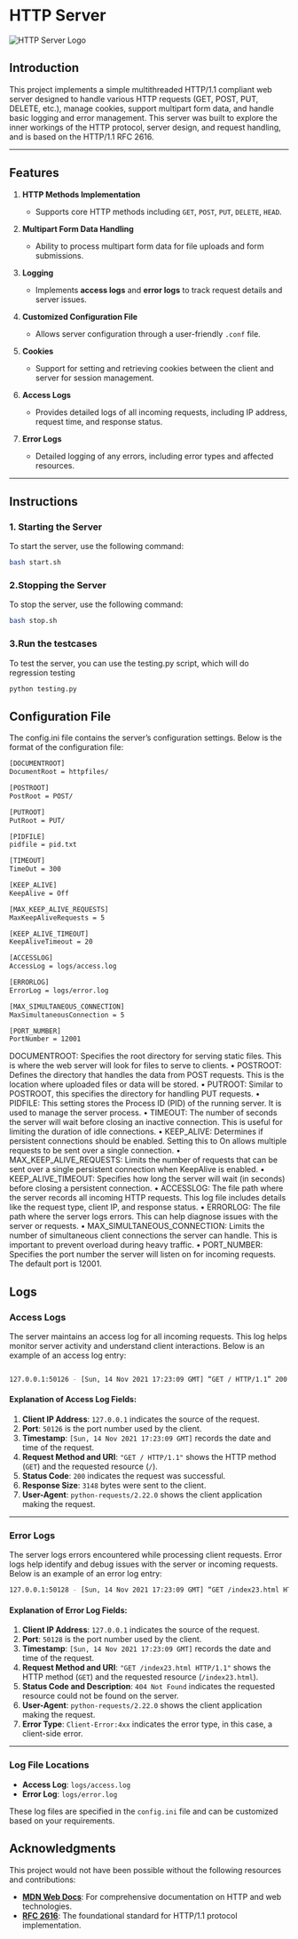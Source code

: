 # HTTP Server

![HTTP Server Logo](path-to-logo)

## Introduction
This project implements a simple multithreaded HTTP/1.1 compliant web server designed to handle various HTTP requests (GET, POST, PUT, DELETE, etc.), manage cookies, support multipart form data, and handle basic logging and error management. This server was built to explore the inner workings of the HTTP protocol, server design, and request handling, and is based on the HTTP/1.1 RFC 2616.

---

## Features

1. **HTTP Methods Implementation**  
   - Supports core HTTP methods including `GET`, `POST`, `PUT`, `DELETE`, `HEAD`.

2. **Multipart Form Data Handling**  
   - Ability to process multipart form data for file uploads and form submissions.

3. **Logging**  
   - Implements **access logs** and **error logs** to track request details and server issues.

4. **Customized Configuration File**  
   - Allows server configuration through a user-friendly `.conf` file.

5. **Cookies**  
   - Support for setting and retrieving cookies between the client and server for session management.

6. **Access Logs**  
   - Provides detailed logs of all incoming requests, including IP address, request time, and response status.

7. **Error Logs**  
   - Detailed logging of any errors, including error types and affected resources.

---

## Instructions

### 1. Starting the Server

To start the server, use the following command:

```bash
bash start.sh
```

### 2.Stopping the Server

To stop  the server, use the following command:

```bash
bash stop.sh
```

### 3.Run the testcases

To test the server, you can use the testing.py script, which will do regression testing
```bash
python testing.py
```

## Configuration File 
The config.ini file contains the server’s configuration settings. Below is the format of the configuration file:

```bash
[DOCUMENTROOT]
DocumentRoot = httpfiles/

[POSTROOT]
PostRoot = POST/

[PUTROOT]
PutRoot = PUT/

[PIDFILE]
pidfile = pid.txt

[TIMEOUT]
TimeOut = 300

[KEEP_ALIVE]
KeepAlive = Off

[MAX_KEEP_ALIVE_REQUESTS]
MaxKeepAliveRequests = 5

[KEEP_ALIVE_TIMEOUT]
KeepAliveTimeout = 20

[ACCESSLOG]
AccessLog = logs/access.log

[ERRORLOG]
ErrorLog = logs/error.log

[MAX_SIMULTANEOUS_CONNECTION]
MaxSimultaneousConnection = 5

[PORT_NUMBER]
PortNumber = 12001

```
DOCUMENTROOT: Specifies the root directory for serving static files. This is where the web server will look for files to serve to clients.
	•	POSTROOT: Defines the directory that handles the data from POST requests. This is the location where uploaded files or data will be stored.
	•	PUTROOT: Similar to POSTROOT, this specifies the directory for handling PUT requests.
	•	PIDFILE: This setting stores the Process ID (PID) of the running server. It is used to manage the server process.
	•	TIMEOUT: The number of seconds the server will wait before closing an inactive connection. This is useful for limiting the duration of idle connections.
	•	KEEP_ALIVE: Determines if persistent connections should be enabled. Setting this to On allows multiple requests to be sent over a single connection.
	•	MAX_KEEP_ALIVE_REQUESTS: Limits the number of requests that can be sent over a single persistent connection when KeepAlive is enabled.
	•	KEEP_ALIVE_TIMEOUT: Specifies how long the server will wait (in seconds) before closing a persistent connection.
	•	ACCESSLOG: The file path where the server records all incoming HTTP requests. This log file includes details like the request type, client IP, and response status.
	•	ERRORLOG: The file path where the server logs errors. This can help diagnose issues with the server or requests.
	•	MAX_SIMULTANEOUS_CONNECTION: Limits the number of simultaneous client connections the server can handle. This is important to prevent overload during heavy traffic.
	•	PORT_NUMBER: Specifies the port number the server will listen on for incoming requests. The default port is 12001.


 ## Logs

### Access Logs

The server maintains an access log for all incoming requests. This log helps monitor server activity and understand client interactions. Below is an example of an access log entry:
 ```bash

 127.0.0.1:50126 - [Sun, 14 Nov 2021 17:23:09 GMT] “GET / HTTP/1.1” 200 3148 python-requests/2.22.0
```
#### Explanation of Access Log Fields:
1. **Client IP Address**: `127.0.0.1` indicates the source of the request.
2. **Port**: `50126` is the port number used by the client.
3. **Timestamp**: `[Sun, 14 Nov 2021 17:23:09 GMT]` records the date and time of the request.
4. **Request Method and URI**: `"GET / HTTP/1.1"` shows the HTTP method (`GET`) and the requested resource (`/`).
5. **Status Code**: `200` indicates the request was successful.
6. **Response Size**: `3148` bytes were sent to the client.
7. **User-Agent**: `python-requests/2.22.0` shows the client application making the request.

---

### Error Logs

The server logs errors encountered while processing client requests. Error logs help identify and debug issues with the server or incoming requests. Below is an example of an error log entry:

```bash
127.0.0.1:50128 - [Sun, 14 Nov 2021 17:23:09 GMT] “GET /index23.html HTTP/1.1” 404 Not Found python-requests/2.22.0 Client-Error:4xx
```
#### Explanation of Error Log Fields:
1. **Client IP Address**: `127.0.0.1` indicates the source of the request.
2. **Port**: `50128` is the port number used by the client.
3. **Timestamp**: `[Sun, 14 Nov 2021 17:23:09 GMT]` records the date and time of the request.
4. **Request Method and URI**: `"GET /index23.html HTTP/1.1"` shows the HTTP method (`GET`) and the requested resource (`/index23.html`).
5. **Status Code and Description**: `404 Not Found` indicates the requested resource could not be found on the server.
6. **User-Agent**: `python-requests/2.22.0` shows the client application making the request.
7. **Error Type**: `Client-Error:4xx` indicates the error type, in this case, a client-side error.

---

### Log File Locations

- **Access Log**: `logs/access.log`
- **Error Log**: `logs/error.log`

These log files are specified in the `config.ini` file and can be customized based on your requirements.


## Acknowledgments

This project would not have been possible without the following resources and contributions:  

- **[MDN Web Docs](https://developer.mozilla.org/)**: For comprehensive documentation on HTTP and web technologies.  
- **[RFC 2616](https://datatracker.ietf.org/doc/html/rfc2616)**: The foundational standard for HTTP/1.1 protocol implementation.  


